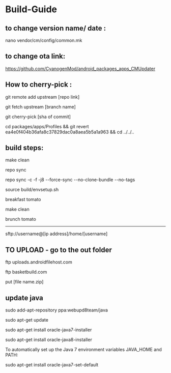 # Build-Guide


to change version name/ date :
---------------------------------
nano vendor/cm/config/common.mk

to change ota link:
---------------------------------
https://github.com/CyanogenMod/android_packages_apps_CMUpdater


How to cherry-pick :
----------------------------------
git remote add upstream [repo link]

git fetch upstream [branch name]

git cherry-pick [sha of commit]

cd packages/apps/Profiles && git revert ea4e0f404b36afa8c37829dac0a8aea5b5a1a963 && cd ../../..


build steps:
-----------------------------------
make clean

repo sync

repo sync -c -f -j8 --force-sync --no-clone-bundle --no-tags

source build/envsetup.sh

breakfast tomato

make clean

brunch tomato

-------------------------------------------------


sftp://username@[ip address]/home/[username]

TO UPLOAD - go to the out folder
---------------------------------------
ftp uploads.androidfilehost.com

ftp basketbuild.com

put [file name.zip]

update java
---------------------------
sudo add-apt-repository ppa:webupd8team/java

sudo apt-get update

sudo apt-get install oracle-java7-installer

sudo apt-get install oracle-java8-installer

To automatically set up the Java 7 environment variables JAVA_HOME and PATH:

sudo apt-get install oracle-java7-set-default
